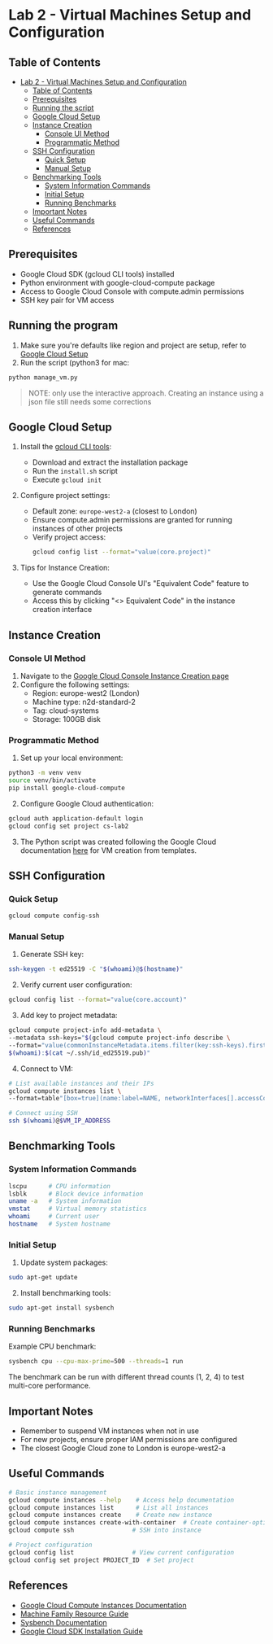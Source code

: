 # Lab 2 - Virtual Machines Setup and Configuration

## Table of Contents
- [Lab 2 - Virtual Machines Setup and Configuration](#lab-2---virtual-machines-setup-and-configuration)
  - [Table of Contents](#table-of-contents)
  - [Prerequisites](#prerequisites)
  - [Running the script](#running-the-script)
  - [Google Cloud Setup](#google-cloud-setup)
  - [Instance Creation](#instance-creation)
    - [Console UI Method](#console-ui-method)
    - [Programmatic Method](#programmatic-method)
  - [SSH Configuration](#ssh-configuration)
    - [Quick Setup](#quick-setup)
    - [Manual Setup](#manual-setup)
  - [Benchmarking Tools](#benchmarking-tools)
    - [System Information Commands](#system-information-commands)
    - [Initial Setup](#initial-setup)
    - [Running Benchmarks](#running-benchmarks)
  - [Important Notes](#important-notes)
  - [Useful Commands](#useful-commands)
  - [References](#references)

## Prerequisites

- Google Cloud SDK (gcloud CLI tools) installed
- Python environment with google-cloud-compute package
- Access to Google Cloud Console with compute.admin permissions
- SSH key pair for VM access

## Running the program
1. Make sure you're defaults like region and project are setup, refer to [Google Cloud Setup](#google-cloud-setup)
2. Run the script (python3 for mac:
```python
python manage_vm.py
```

> NOTE: only use the interactive approach. Creating an instance using a json file still needs some corrections

## Google Cloud Setup

1. Install the [gcloud CLI tools](https://cloud.google.com/sdk/docs/install):
   - Download and extract the installation package
   - Run the `install.sh` script
   - Execute `gcloud init`

2. Configure project settings:
   - Default zone: `europe-west2-a` (closest to London)
   - Ensure compute.admin permissions are granted for running instances of other projects
   - Verify project access:
     ```bash
     gcloud config list --format="value(core.project)"
     ```

3. Tips for Instance Creation:
   - Use the Google Cloud Console UI's "Equivalent Code" feature to generate commands
   - Access this by clicking "<> Equivalent Code" in the instance creation interface

## Instance Creation

### Console UI Method

1. Navigate to the [Google Cloud Console Instance Creation page](https://console.cloud.google.com/compute/instancesAdd)
2. Configure the following settings:
   - Region: europe-west2 (London)
   - Machine type: n2d-standard-2
   - Tag: cloud-systems
   - Storage: 100GB disk

### Programmatic Method

1. Set up your local environment:
```bash
python3 -m venv venv
source venv/bin/activate
pip install google-cloud-compute
```

2. Configure Google Cloud authentication:
```bash
gcloud auth application-default login
gcloud config set project cs-lab2
```

3. The Python script was created following the Google Cloud documentation [here](https://cloud.google.com/compute/docs/instances/create-vm-from-instance-template) for VM creation from templates.

## SSH Configuration

### Quick Setup
```bash
gcloud compute config-ssh
```

### Manual Setup

1. Generate SSH key:
```bash
ssh-keygen -t ed25519 -C "$(whoami)@$(hostname)"
```

2. Verify current user configuration:
```bash
gcloud config list --format="value(core.account)"
```

3. Add key to project metadata:
```bash
gcloud compute project-info add-metadata \
--metadata ssh-keys="$(gcloud compute project-info describe \
--format="value(commonInstanceMetadata.items.filter(key:ssh-keys).firstof(value))")
$(whoami):$(cat ~/.ssh/id_ed25519.pub)"
```

4. Connect to VM:
```bash
# List available instances and their IPs
gcloud compute instances list \
--format=table"[box=true](name:label=NAME, networkInterfaces[].accessConfigs[].natIP.flatten():label=EXTERNAL_IP)"

# Connect using SSH
ssh $(whoami)@$VM_IP_ADDRESS
```

## Benchmarking Tools

### System Information Commands
```bash
lscpu      # CPU information
lsblk      # Block device information
uname -a   # System information
vmstat     # Virtual memory statistics
whoami     # Current user
hostname   # System hostname
```

### Initial Setup

1. Update system packages:
```bash
sudo apt-get update
```

2. Install benchmarking tools:
```bash
sudo apt-get install sysbench
```

### Running Benchmarks

Example CPU benchmark:
```bash
sysbench cpu --cpu-max-prime=500 --threads=1 run
```

The benchmark can be run with different thread counts (1, 2, 4) to test multi-core performance.

## Important Notes

- Remember to suspend VM instances when not in use
- For new projects, ensure proper IAM permissions are configured
- The closest Google Cloud zone to London is europe-west2-a

## Useful Commands

```bash
# Basic instance management
gcloud compute instances --help    # Access help documentation
gcloud compute instances list      # List all instances
gcloud compute instances create    # Create new instance
gcloud compute instances create-with-container  # Create container-optimized instance
gcloud compute ssh                # SSH into instance

# Project configuration
gcloud config list                # View current configuration
gcloud config set project PROJECT_ID  # Set project
```

## References

- [Google Cloud Compute Instances Documentation](https://cloud.google.com/compute/docs/instances)
- [Machine Family Resource Guide](https://cloud.google.com/compute/docs/machine-resource)
- [Sysbench Documentation](https://github.com/akopytov/sysbench)
- [Google Cloud SDK Installation Guide](https://cloud.google.com/sdk/docs/install)
